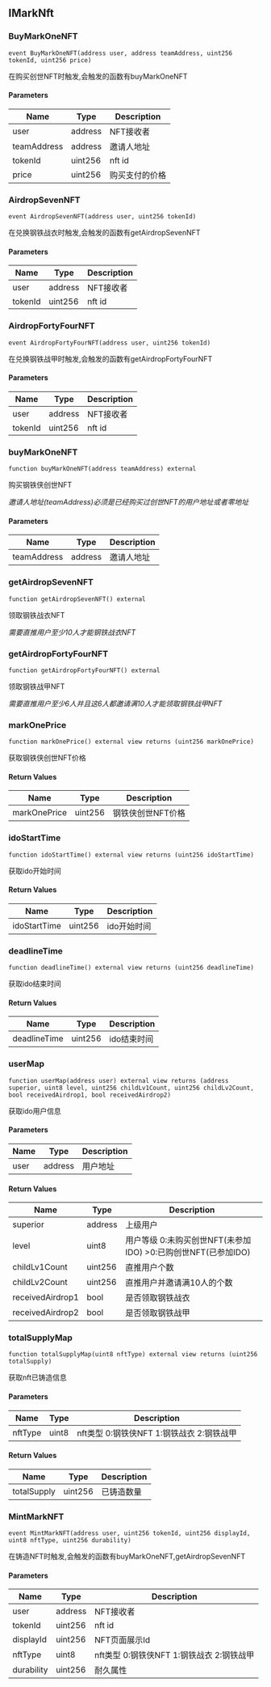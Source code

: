 
## IMarkNft










### BuyMarkOneNFT

```solidity
event BuyMarkOneNFT(address user, address teamAddress, uint256 tokenId, uint256 price)
```

在购买创世NFT时触发,会触发的函数有buyMarkOneNFT


#### Parameters

| Name | Type | Description |
| ---- | ---- | ----------- |
| user | address | NFT接收者 |
| teamAddress | address | 邀请人地址 |
| tokenId | uint256 | nft id |
| price | uint256 | 购买支付的价格 |





### AirdropSevenNFT

```solidity
event AirdropSevenNFT(address user, uint256 tokenId)
```

在兑换钢铁战衣时触发,会触发的函数有getAirdropSevenNFT


#### Parameters

| Name | Type | Description |
| ---- | ---- | ----------- |
| user | address | NFT接收者 |
| tokenId | uint256 | nft id |





### AirdropFortyFourNFT

```solidity
event AirdropFortyFourNFT(address user, uint256 tokenId)
```

在兑换钢铁战甲时触发,会触发的函数有getAirdropFortyFourNFT


#### Parameters

| Name | Type | Description |
| ---- | ---- | ----------- |
| user | address | NFT接收者 |
| tokenId | uint256 | nft id |




### buyMarkOneNFT

```solidity
function buyMarkOneNFT(address teamAddress) external
```

购买钢铁侠创世NFT

_邀请人地址(teamAddress)必须是已经购买过创世NFT的用户地址或者零地址_

#### Parameters

| Name | Type | Description |
| ---- | ---- | ----------- |
| teamAddress | address | 邀请人地址 |




### getAirdropSevenNFT

```solidity
function getAirdropSevenNFT() external
```

领取钢铁战衣NFT

_需要直推用户至少10人才能钢铁战衣NFT_





### getAirdropFortyFourNFT

```solidity
function getAirdropFortyFourNFT() external
```

领取钢铁战甲NFT

_需要直推用户至少6人并且这6人都邀请满10人才能领取钢铁战甲NFT_





### markOnePrice

```solidity
function markOnePrice() external view returns (uint256 markOnePrice)
```

获取钢铁侠创世NFT价格



#### Return Values

| Name | Type | Description |
| ---- | ---- | ----------- |
| markOnePrice | uint256 | 钢铁侠创世NFT价格 |



### idoStartTime

```solidity
function idoStartTime() external view returns (uint256 idoStartTime)
```

获取ido开始时间



#### Return Values

| Name | Type | Description |
| ---- | ---- | ----------- |
| idoStartTime | uint256 | ido开始时间 |



### deadlineTime

```solidity
function deadlineTime() external view returns (uint256 deadlineTime)
```

获取ido结束时间



#### Return Values

| Name | Type | Description |
| ---- | ---- | ----------- |
| deadlineTime | uint256 | ido结束时间 |



### userMap

```solidity
function userMap(address user) external view returns (address superior, uint8 level, uint256 childLv1Count, uint256 childLv2Count, bool receivedAirdrop1, bool receivedAirdrop2)
```

获取ido用户信息


#### Parameters

| Name | Type | Description |
| ---- | ---- | ----------- |
| user | address | 用户地址 |

#### Return Values

| Name | Type | Description |
| ---- | ---- | ----------- |
| superior | address | 上级用户 |
| level | uint8 | 用户等级 0:未购买创世NFT(未参加IDO) >0:已购创世NFT(已参加IDO) |
| childLv1Count | uint256 | 直推用户个数 |
| childLv2Count | uint256 | 直推用户并邀请满10人的个数 |
| receivedAirdrop1 | bool | 是否领取钢铁战衣 |
| receivedAirdrop2 | bool | 是否领取钢铁战甲 |



### totalSupplyMap

```solidity
function totalSupplyMap(uint8 nftType) external view returns (uint256 totalSupply)
```

获取nft已铸造信息


#### Parameters

| Name | Type | Description |
| ---- | ---- | ----------- |
| nftType | uint8 | nft类型 0:钢铁侠NFT 1:钢铁战衣 2:钢铁战甲 |

#### Return Values

| Name | Type | Description |
| ---- | ---- | ----------- |
| totalSupply | uint256 | 已铸造数量 |




### MintMarkNFT

```solidity
event MintMarkNFT(address user, uint256 tokenId, uint256 displayId, uint8 nftType, uint256 durability)
```

在铸造NFT时触发,会触发的函数有buyMarkOneNFT,getAirdropSevenNFT


#### Parameters

| Name | Type | Description |
| ---- | ---- | ----------- |
| user | address | NFT接收者 |
| tokenId | uint256 | nft id |
| displayId | uint256 | NFT页面展示Id |
| nftType | uint8 | nft类型 0:钢铁侠NFT 1:钢铁战衣 2:钢铁战甲 |
| durability | uint256 | 耐久属性 |



